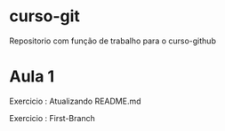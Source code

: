 # curso-git
Repositorio com função de trabalho para o curso-github
# Aula 1
Exercicio : Atualizando README.md

Exercicio : First-Branch
